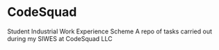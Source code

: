 # CodeSquad
Student Industrial Work Experience Scheme 
A repo of tasks carried out during my SIWES at CodeSquad LLC